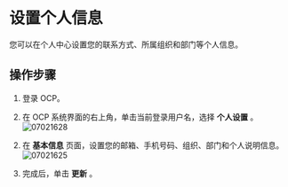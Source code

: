 设置个人信息
===========================

您可以在个人中心设置您的联系方式、所属组织和部门等个人信息。

操作步骤
-------------------------

1. 登录 OCP。



2. 在 OCP 系统界面的右上角，单击当前登录用户名，选择 **个人设置** 。![07021628](https://help-static-aliyun-doc.aliyuncs.com/assets/img/zh-CN/8993455261/p291078.png)






<!-- -->

2. 在 **基本信息** 页面，设置您的邮箱、手机号码、组织、部门和个人说明信息。![07021625](https://help-static-aliyun-doc.aliyuncs.com/assets/img/zh-CN/8993455261/p291075.png)






<!-- -->

3. 完成后，单击 **更新** 。
